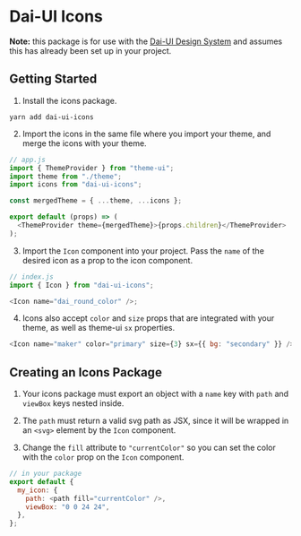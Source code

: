 # Dai-UI Icons

**Note:** this package is for use with the [Dai-UI Design System][] and assumes this has already been set up in your project.

## Getting Started

1.  Install the icons package.

`yarn add dai-ui-icons`

2. Import the icons in the same file where you import your theme, and merge the icons with your theme.

```js
// app.js
import { ThemeProvider } from "theme-ui";
import theme from "./theme";
import icons from "dai-ui-icons";

const mergedTheme = { ...theme, ...icons };

export default (props) => (
  <ThemeProvider theme={mergedTheme}>{props.children}</ThemeProvider>
);
```

3. Import the `Icon` component into your project. Pass the `name` of the desired icon as a prop to the icon component.

```js
// index.js
import { Icon } from "dai-ui-icons";

<Icon name="dai_round_color" />;
```

4. Icons also accept `color` and `size` props that are integrated with your theme, as well as theme-ui `sx` properties.

```js
<Icon name="maker" color="primary" size={3} sx={{ bg: "secondary" }} />
```

[theme-ui]: https://github.com/system-ui/theme-ui
[dai-ui design system]: https://github.com/makerdao/dai-ui

## Creating an Icons Package

1. Your icons package must export an object with a `name` key with `path` and `viewBox` keys nested inside.
2. The `path` must return a valid svg path as JSX, since it will be wrapped in an `<svg>` element by the `Icon` component.

3. Change the `fill` attribute to `"currentColor"` so you can set the color with the `color` prop on the `Icon` component.

```js
// in your package
export default {
  my_icon: {
    path: <path fill="currentColor" />,
    viewBox: "0 0 24 24",
  },
};
```
